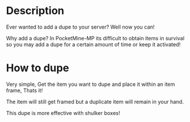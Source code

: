 # Description
Ever wanted to add a dupe to your server? Well now you can!

Why add a dupe? In PocketMine-MP its difficult to obtain items in survival so you may add a dupe for a certain amount of time or keep it activated!

# How to dupe
Very simple, Get the item you want to dupe and place it within an item frame, Thats it!

The item will still get framed but a duplicate item will remain in your hand.

This dupe is more effective with shulker boxes!
